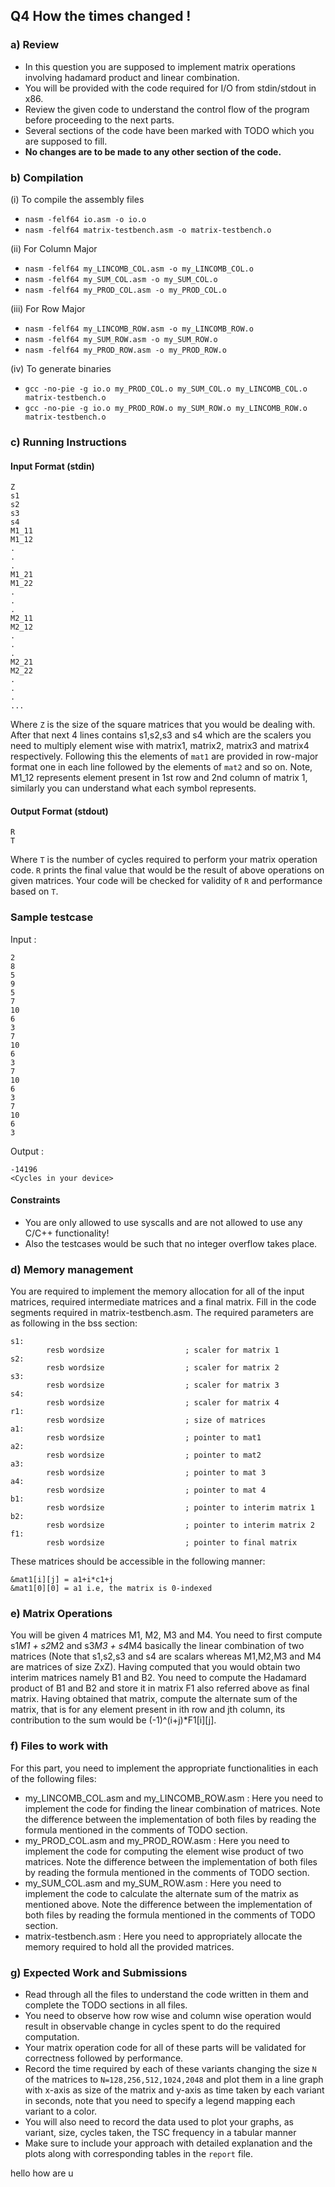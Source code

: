 ## Q4 How the times changed !

### a) Review
* In this question you are supposed to implement matrix operations involving hadamard product and linear combination.
* You will be provided with the code required for I/O from stdin/stdout in x86. 
* Review the given code to understand the control flow of the program before proceeding to the next parts. 
* Several sections of the code have been marked with TODO which you are supposed to fill.
* **No changes are to be made to any other section of the code.**

### b) Compilation
(i) To compile the assembly files

- `nasm -felf64 io.asm -o io.o`
- `nasm -felf64 matrix-testbench.asm -o matrix-testbench.o`

(ii) For Column Major
- `nasm -felf64 my_LINCOMB_COL.asm -o my_LINCOMB_COL.o`
- `nasm -felf64 my_SUM_COL.asm -o my_SUM_COL.o`
- `nasm -felf64 my_PROD_COL.asm -o my_PROD_COL.o`

(iii) For Row Major
- `nasm -felf64 my_LINCOMB_ROW.asm -o my_LINCOMB_ROW.o`
- `nasm -felf64 my_SUM_ROW.asm -o my_SUM_ROW.o`
- `nasm -felf64 my_PROD_ROW.asm -o my_PROD_ROW.o`

(iv) To generate binaries
- `gcc -no-pie -g io.o my_PROD_COL.o my_SUM_COL.o my_LINCOMB_COL.o  matrix-testbench.o`
- `gcc -no-pie -g io.o my_PROD_ROW.o my_SUM_ROW.o my_LINCOMB_ROW.o  matrix-testbench.o`
  
### c) Running Instructions

#### Input Format (stdin)
```
Z
s1
s2
s3
s4
M1_11
M1_12
.
.
.
M1_21
M1_22
.
.
.
M2_11
M2_12
.
.
.
M2_21
M2_22
.
.
.
...
```
Where `Z` is the size of the square matrices that you would be dealing with. After that next 4 lines contains s1,s2,s3 and s4 which are the scalers you need to multiply element wise with matrix1, matrix2, matrix3 and matrix4 respectively. Following this the elements of `mat1` are provided in row-major format one in each line followed by the elements of `mat2` and so on. Note, M1_12 represents element present in 1st row and 2nd column of matrix 1, similarly you can understand what each symbol represents.

#### Output Format (stdout)
```
R
T
```
Where `T` is the number of cycles required to perform your matrix operation code. `R` prints the final value that would be the result of above operations on given matrices. Your code will be checked for validity of `R` and performance based on `T`.

### Sample testcase
Input : 
```
2
8
5
9
5
7
10 
6
3 
7
10 
6
3 
7
10 
6
3 
7
10 
6
3 
```
Output :
```
-14196
<Cycles in your device>
```

#### Constraints

* You are only allowed to use syscalls and are not allowed to use any C/C++ functionality!
* Also the testcases would be such that no integer overflow takes place.

### d) Memory management

You are required to implement the memory allocation for all of the input matrices, required intermediate matrices and a final matrix. Fill in the code segments required in matrix-testbench.asm. The required parameters are as following in the bss section:
```
s1:
        resb wordsize                  ; scaler for matrix 1
s2:
        resb wordsize                  ; scaler for matrix 2
s3:
        resb wordsize                  ; scaler for matrix 3
s4:
        resb wordsize                  ; scaler for matrix 4
r1:
        resb wordsize                  ; size of matrices
a1:
        resb wordsize                  ; pointer to mat1
a2:
        resb wordsize                  ; pointer to mat2
a3:
        resb wordsize                  ; pointer to mat 3
a4:
        resb wordsize                  ; pointer to mat 4
b1:
        resb wordsize                  ; pointer to interim matrix 1
b2:
        resb wordsize                  ; pointer to interim matrix 2
f1:
        resb wordsize                  ; pointer to final matrix
```
These matrices should be accessible in the following manner: 
```
&mat1[i][j] = a1+i*c1+j
&mat1[0][0] = a1 i.e, the matrix is 0-indexed
```

### e) Matrix Operations
You will be given 4 matrices M1, M2, M3 and M4. You need to first compute s1*M1 + s2*M2 and s3*M3 + s4*M4 basically the linear combination of two matrices (Note that s1,s2,s3 and s4 are scalars whereas M1,M2,M3 and M4 are matrices of size ZxZ). Having computed that you would obtain two interim matrices namely B1 and B2. You need to compute the Hadamard product of B1 and B2 and store it in matrix F1 also referred above as final matrix. Having obtained that matrix, compute the alternate sum of the matrix, that is for any element present in ith row and jth column, its contribution to the sum would be (-1)^(i+j)*F1[i][j]. 

### f) Files to work with
For this part, you need to implement the appropriate functionalities in each of the following files:
* my_LINCOMB_COL.asm and my_LINCOMB_ROW.asm : Here you need to implement the code for finding the linear combination of matrices. Note the difference between the implementation of both files by reading the formula mentioned in the comments of TODO section.
* my_PROD_COL.asm and my_PROD_ROW.asm : Here you need to implement the code for computing the element wise product of two matrices. Note the difference between the implementation of both files by reading the formula mentioned in the comments of TODO section.
* my_SUM_COL.asm and my_SUM_ROW.asm : Here you need to implement the code to calculate the alternate sum of the matrix as mentioned above. Note the difference between the implementation of both files by reading the formula mentioned in the comments of TODO section.
* matrix-testbench.asm : Here you need to appropriately allocate the memory required to hold all the provided matrices.

### g) Expected Work and Submissions
* Read through all the files to understand the code written in them and complete the TODO sections in all files.
* You need to observe how row wise and column wise operation would result in observable change in cycles spent to do the required computation.
* Your matrix operation code for all of these parts will be validated for correctness followed by performance.
* Record the time required by each of these variants changing the size `N` of the matrices to `N=128,256,512,1024,2048` and plot them in a line graph with x-axis as size of the matrix and y-axis as time taken by each variant in seconds, note that you need to specify a legend mapping each variant to a color.
* You will also need to record the data used to plot your graphs, as variant, size, cycles taken, the TSC frequency in a tabular manner
* Make sure to include your approach with detailed explanation and the plots along with corresponding tables in the `report` file.

hello how are u
